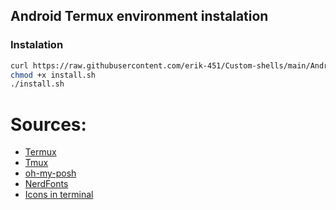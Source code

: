 ## Android Termux environment instalation


### Instalation
```bash
curl https://raw.githubusercontent.com/erik-451/Custom-shells/main/Android-Termux/install.sh > install.sh
chmod +x install.sh
./install.sh
```
# Sources:
- [Termux](https://termux.com/)
- [Tmux](https://github.com/tmux/tmux/wiki)
- [oh-my-posh](https://ohmyposh.dev/)
- [NerdFonts](https://www.nerdfonts.com/)
- [Icons in terminal](https://github.com/sebastiencs/icons-in-terminal)
